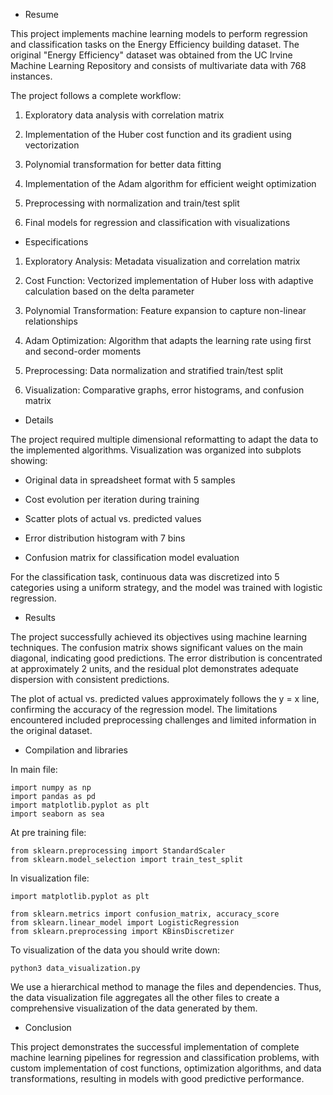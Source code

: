 - Resume

This project implements machine learning models to perform regression and classification tasks on the Energy Efficiency building dataset. The original "Energy Efficiency" dataset was obtained from the UC Irvine Machine Learning Repository and consists of multivariate data with 768 instances.

The project follows a complete workflow:

1. Exploratory data analysis with correlation matrix

2. Implementation of the Huber cost function and its gradient using vectorization

3. Polynomial transformation for better data fitting

4. Implementation of the Adam algorithm for efficient weight optimization

5. Preprocessing with normalization and train/test split

6. Final models for regression and classification with visualizations

- Especifications

1. Exploratory Analysis: Metadata visualization and correlation matrix

2. Cost Function: Vectorized implementation of Huber loss with adaptive calculation based on the delta parameter

3. Polynomial Transformation: Feature expansion to capture non-linear relationships

4. Adam Optimization: Algorithm that adapts the learning rate using first and second-order moments

5. Preprocessing: Data normalization and stratified train/test split

6. Visualization: Comparative graphs, error histograms, and confusion matrix
    
- Details

The project required multiple dimensional reformatting to adapt the data to the implemented algorithms. Visualization was organized into subplots showing:

- Original data in spreadsheet format with 5 samples

- Cost evolution per iteration during training

- Scatter plots of actual vs. predicted values

- Error distribution histogram with 7 bins

- Confusion matrix for classification model evaluation

For the classification task, continuous data was discretized into 5 categories using a uniform strategy, and the model was trained with logistic regression.

- Results

The project successfully achieved its objectives using machine learning techniques. The confusion matrix shows significant values on the main diagonal, indicating good predictions. The error distribution is concentrated at approximately 2 units, and the residual plot demonstrates adequate dispersion with consistent predictions.

The plot of actual vs. predicted values approximately follows the y = x line, confirming the accuracy of the regression model. The limitations encountered included preprocessing challenges and limited information in the original dataset.

- Compilation and libraries

In main file:

```
import numpy as np
import pandas as pd
import matplotlib.pyplot as plt
import seaborn as sea

```

At pre training file:

```
from sklearn.preprocessing import StandardScaler
from sklearn.model_selection import train_test_split

```

In visualization file:

```
import matplotlib.pyplot as plt

from sklearn.metrics import confusion_matrix, accuracy_score
from sklearn.linear_model import LogisticRegression
from sklearn.preprocessing import KBinsDiscretizer

```

To visualization of the data you should write down:
```
python3 data_visualization.py

```
We use a hierarchical method to manage the files and dependencies. Thus, the data visualization file aggregates all the other files to create a comprehensive visualization of the data generated by them.

- Conclusion

This project demonstrates the successful implementation of complete machine learning pipelines for regression and classification problems, with custom implementation of cost functions, optimization algorithms, and data transformations, resulting in models with good predictive performance.
